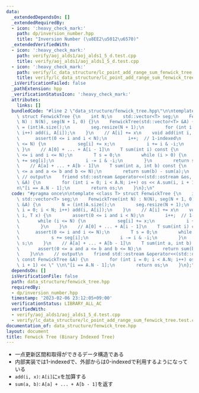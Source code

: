 ```yaml
---
data:
  _extendedDependsOn: []
  _extendedRequiredBy:
  - icon: ':heavy_check_mark:'
    path: dp/inversion_number.hpp
    title: "Inversion Number (\u8EE2\u5012\u6570)"
  _extendedVerifiedWith:
  - icon: ':heavy_check_mark:'
    path: verify/aoj_alds1/aoj_alds1_5_d.test.cpp
    title: verify/aoj_alds1/aoj_alds1_5_d.test.cpp
  - icon: ':heavy_check_mark:'
    path: verify/lc_data_structure/lc_point_add_range_sum_fenwick_tree.test.cpp
    title: verify/lc_data_structure/lc_point_add_range_sum_fenwick_tree.test.cpp
  _isVerificationFailed: false
  _pathExtension: hpp
  _verificationStatusIcon: ':heavy_check_mark:'
  attributes:
    links: []
  bundledCode: "#line 2 \"data_structure/fenwick_tree.hpp\"\n\ntemplate <class T>\
    \ struct FenwickTree {\n    int N;\n    std::vector<T> seg;\n    FenwickTree(int\
    \ N) : N(N), seg(N + 1, 0) {}\n    FenwickTree(std::vector<T> &A) {\n        N\
    \ = (int)A.size();\n        seg.resize(N + 1);\n        for (int i = 0; i < N;\
    \ i++) add(i, A[i]);\n    }\n    // A[i] += x\n    void add(int i, T x) {\n  \
    \      assert(0 <= i and i < N);\n        i++;  // 1-indexed\n        while (i\
    \ <= N) {\n            seg[i] += x;\n            i += i & -i;\n        }\n   \
    \ }\n    // A[0] + ... + A[i - 1]\n    T sum(int i) const {\n        assert(0\
    \ <= i and i <= N);\n        T s = 0;\n        while (i > 0) {\n            s\
    \ += seg[i];\n            i -= i & -i;\n        }\n        return s;\n    }\n\
    \    // A[a] + ... + A[b - 1]\n    T sum(int a, int b) const {\n        assert(0\
    \ <= a and a <= b and b <= N);\n        return sum(b) - sum(a);\n    }\n\n   \
    \ // output\n    friend std::ostream &operator<<(std::ostream &os, const FenwickTree\
    \ &A) {\n        for (int i = 0; i < A.N; i++) os << A.sum(i, i + 1) << \" \\\
    n\"[i == A.N - 1];\n        return os;\n    }\n};\n"
  code: "#pragma once\n\ntemplate <class T> struct FenwickTree {\n    int N;\n   \
    \ std::vector<T> seg;\n    FenwickTree(int N) : N(N), seg(N + 1, 0) {}\n    FenwickTree(std::vector<T>\
    \ &A) {\n        N = (int)A.size();\n        seg.resize(N + 1);\n        for (int\
    \ i = 0; i < N; i++) add(i, A[i]);\n    }\n    // A[i] += x\n    void add(int\
    \ i, T x) {\n        assert(0 <= i and i < N);\n        i++;  // 1-indexed\n \
    \       while (i <= N) {\n            seg[i] += x;\n            i += i & -i;\n\
    \        }\n    }\n    // A[0] + ... + A[i - 1]\n    T sum(int i) const {\n  \
    \      assert(0 <= i and i <= N);\n        T s = 0;\n        while (i > 0) {\n\
    \            s += seg[i];\n            i -= i & -i;\n        }\n        return\
    \ s;\n    }\n    // A[a] + ... + A[b - 1]\n    T sum(int a, int b) const {\n \
    \       assert(0 <= a and a <= b and b <= N);\n        return sum(b) - sum(a);\n\
    \    }\n\n    // output\n    friend std::ostream &operator<<(std::ostream &os,\
    \ const FenwickTree &A) {\n        for (int i = 0; i < A.N; i++) os << A.sum(i,\
    \ i + 1) << \" \\n\"[i == A.N - 1];\n        return os;\n    }\n};"
  dependsOn: []
  isVerificationFile: false
  path: data_structure/fenwick_tree.hpp
  requiredBy:
  - dp/inversion_number.hpp
  timestamp: '2023-02-06 23:12:05+09:00'
  verificationStatus: LIBRARY_ALL_AC
  verifiedWith:
  - verify/aoj_alds1/aoj_alds1_5_d.test.cpp
  - verify/lc_data_structure/lc_point_add_range_sum_fenwick_tree.test.cpp
documentation_of: data_structure/fenwick_tree.hpp
layout: document
title: Fenwick Tree (Binary Indexed Tree)
---
```


- 一点更新区間和取得ができるデータ構造である
- 内部実装では1-indexedで、外部からは0-indexedで利用するようになっている
- `add(i, x)`: `A[i]`に`x`を加算する
- `sum(a, b)`: `A[a] + ... + A[b - 1]`を返す
